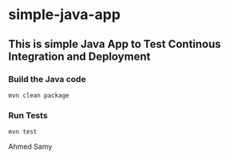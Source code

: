 # simple-java-app
## This is simple Java App to Test Continous Integration and Deployment

### Build the Java code
```mvn clean package```

### Run Tests
```mvn test```

Ahmed Samy
